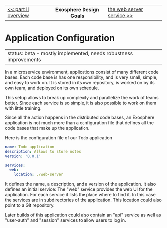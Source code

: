 <table>
  <tr>
    <td><a href="readme.md">&lt;&lt; part II overview</a></td>
    <th>Exosphere Design Goals</th>
    <td><a href="02_web_server.md">the web server service &gt;&gt;</a></td>
  </tr>
</table>


# Application Configuration

<table>
  <tr>
    <td>
      status: beta - mostly implemented, needs robustness improvements
    </td>
  </tr>
</table>

In a microservice environment,
applications consist of many different code bases.
Each code base is has one responsibility,
and is very small, simple, and easy to work on.
It is stored in its own repository,
is worked on by its own team,
and deployed on its own schedule.

This setup allows to break up complexity and parallelize the work of teams better.
Since each service is so simple, it is also possible to work on them with
little training.

Since all the action happens in the distributed code bases,
an Exosphere application is not much more than
a configuration file that defines all the
code bases that make up the application.

Here is the configuration file of our Todo application

```yml
name: Todo application
description: Allows to store notes
version: '0.0.1'

services:
  web:
    location: ./web-server
```

It defines the name, a description, and a version of the application.
It also defines an initial service:
The "web" service provides the web UI for the application.
For each service it lists the place where to find it.
In this case the services are in subdirectories of the application.
This location could also point to a Git repository.

Later builds of this application could also contain an "api" service
as well as "user-auth" and "session" services to allow users to log in.
